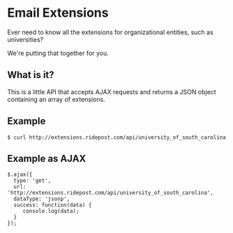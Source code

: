 # Email Extensions
Ever need to know all the extensions for organizational entities, such as universities?

We're putting that together for you.

## What is it?
This is a little API that accepts AJAX requests and returns a JSON object containing an array of extensions.

## Example
    $ curl http://extensions.ridepost.com/api/university_of_south_carolina

## Example as AJAX
    $.ajax({
      type: 'get',
      url: 'http://extensions.ridepost.com/api/university_of_south_carolina',
      dataType: 'jsonp',
      success: function(data) {
         console.log(data);
      }
    });